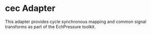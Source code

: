 # cec Adapter

This adapter provides cycle synchronous mapping and common signal transforms as
part of the EchPressure toolkit.
